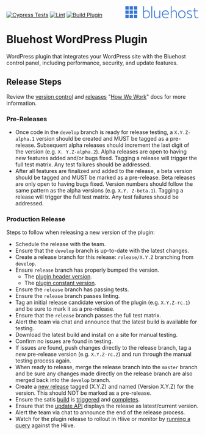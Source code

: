 <a href="https://bluehost.com/" target="_blank">
    <img src="static/images/logo.svg" alt="Bluehost Logo" title="Bluehost" align="right" height="32" />
</a>

[![Cypress Tests](https://github.com/bluehost/bluehost-wordpress-plugin/actions/workflows/cypress.yml/badge.svg)](https://github.com/bluehost/bluehost-wordpress-plugin/actions/workflows/cypress.yml)
[![Lint](https://github.com/bluehost/bluehost-wordpress-plugin/actions/workflows/lint.yml/badge.svg)](https://github.com/bluehost/bluehost-wordpress-plugin/actions/workflows/lint.yml)
[![Build Plugin](https://github.com/bluehost/bluehost-wordpress-plugin/actions/workflows/upload-artifact-on-push.yml/badge.svg)](https://github.com/bluehost/bluehost-wordpress-plugin/actions/workflows/upload-artifact-on-push.yml)

Bluehost WordPress Plugin
==========================

WordPress plugin that integrates your WordPress site with the Bluehost control panel, including performance, security,
and update features.

## Release Steps

Review the [version control](https://newfold-labs.github.io/how-we-work/9-version-control.html) and [releases](https://newfold-labs.github.io/how-we-work/10-releases.html) "[How We Work](https://newfold-labs.github.io/how-we-work/)"
docs for more information.

### Pre-Releases

- Once code in the `develop` branch is ready for release testing, a `X.Y.Z-alpha.1` version should be created and MUST
  be tagged as a pre-release. Subsequent alpha releases should increment the last digit of the version
  (e.g. `X. Y.Z-alpha.2`). Alpha releases are open to having new features added and/or bugs fixed. Tagging a release 
  will trigger the full test matrix. Any test failures should be addressed.
- After all features are finalized and added to the release, a beta version should be tagged and MUST be marked as a
  pre-release. Beta releases are only open to having bugs fixed. Version numbers should follow the same pattern as the
  alpha versions (e.g. `X.Y. Z-beta.1`). Tagging a release will trigger the full test matrix. Any test failures should be addressed.

### Production Release

Steps to follow when releasing a new version of the plugin:

- Schedule the release with the team.
- Ensure that the `develop` branch is up-to-date with the latest changes.
- Create a release branch for this release: `release/X.Y.Z` branching from `develop`.
- Ensure `release` branch has properly bumped the version.
  - The [plugin header version](bluehost-wordpress-plugin.php#L5).
  - The [plugin constant version](bluehost-wordpress-plugin.php#L35).
- Ensure the `release` branch has passing tests.
- Ensure the `release` branch passes linting.
- Tag an initial release candidate version of the plugin (e.g. `X.Y.Z-rc.1`) and be sure to mark it as a pre-release.
- Ensure that the `release` branch passes the full test matrix.
- Alert the team via chat and announce that the latest build is available for testing.
- Download the latest build and install on a site for manual testing.
- Confirm no issues are found in testing. 
- If issues are found, push changes directly to the release branch, tag a new pre-release
  version (e.g. `X.Y.Z-rc.2`) and run through the manual testing process again.
- When ready to release, merge the release branch into the `master` branch and be sure any changes made directly on 
  the release branch are also merged back into the `develop` branch.
- Create a [new release](https://github.com/bluehost/bluehost-wordpress-plugin/releases/new) tagged (X.Y.Z) and
  named (Version X.Y.Z) for the version. This should NOT be marked as a pre-release.
- Ensure the satis [build](https://bluehost.github.io/satis/#bluehost/bluehost-wordpress-plugin)
  is [triggered](https://github.com/bluehost/bluehost-wordpress-plugin/actions/workflows/satis-webhook.yml)
  and [completes](https://github.com/bluehost/satis/actions).
- Ensure that the [update API](https://hiive.cloud/workers/release-api/plugins/bluehost/bluehost-wordpress-plugin/)
  displays the release as latest/current version.
- Alert the team via chat to announce the end of the release process.
- Watch for the plugin release to rollout in Hiive or monitor by [running a query](https://github.com/bluehost/bluehost-wordpress-hub/wiki/Queries#brand-plugin-rollout) against the Hiive.
